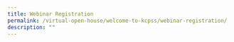 ```yaml
---
title: Webinar Registration
permalink: /virtual-open-house/welcome-to-kcpss/webinar-registration/
description: ""
---
```

